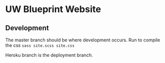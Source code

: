 # UW Blueprint Website

## Development
The master branch should be where development occurs. Run to compile the css `sass site.scss site.css`

Heroku branch is the deployment branch.
